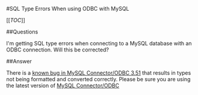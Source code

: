 #SQL Type Errors When using ODBC with MySQL

[[_TOC_]]

##Questions

I'm getting SQL type errors when connecting to a MySQL database with an ODBC connection. Will this be corrected?

##Answer

There is a [known bug in MySQL Connector/ODBC 3.51](http://bugs.mysql.com/bug.php?id=16235) that results in types not being formatted and converted correctly.  Please be sure you are using the latest version of [MySQL Connector/ODBC](http://dev.mysql.com/downloads/connector/odbc/)